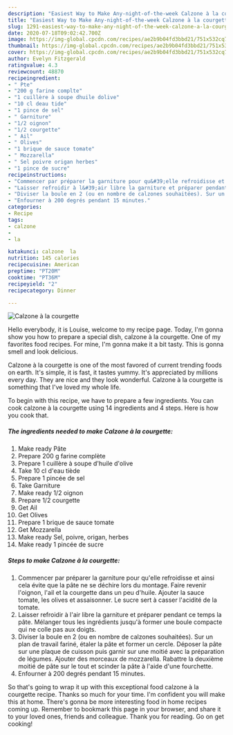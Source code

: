 ```yaml
---
description: "Easiest Way to Make Any-night-of-the-week Calzone à la courgette"
title: "Easiest Way to Make Any-night-of-the-week Calzone à la courgette"
slug: 1291-easiest-way-to-make-any-night-of-the-week-calzone-a-la-courgette
date: 2020-07-18T09:02:42.700Z
image: https://img-global.cpcdn.com/recipes/ae2b9b04fd3bbd21/751x532cq70/calzone-a-la-courgette-photo-principale-de-la-recette.jpg
thumbnail: https://img-global.cpcdn.com/recipes/ae2b9b04fd3bbd21/751x532cq70/calzone-a-la-courgette-photo-principale-de-la-recette.jpg
cover: https://img-global.cpcdn.com/recipes/ae2b9b04fd3bbd21/751x532cq70/calzone-a-la-courgette-photo-principale-de-la-recette.jpg
author: Evelyn Fitzgerald
ratingvalue: 4.3
reviewcount: 48870
recipeingredient:
- " Pte"
- "200 g farine complte"
- "1 cuillère à soupe dhuile dolive"
- "10 cl deau tide"
- "1 pince de sel"
- " Garniture"
- "1/2 oignon"
- "1/2 courgette"
- " Ail"
- " Olives"
- "1 brique de sauce tomate"
- " Mozzarella"
- " Sel poivre origan herbes"
- "1 pince de sucre"
recipeinstructions:
- "Commencer par préparer la garniture pour qu&#39;elle refroidisse et ainsi cela évite que la pâte ne se déchire lors du montage. Faire revenir l&#39;oignon, l&#39;ail et la courgette dans un peu d&#39;huile. Ajouter la sauce tomate, les olives et assaisonner. Le sucre sert à casser l&#39;acidité de la tomate."
- "Laisser refroidir à l&#39;air libre la garniture et préparer pendant ce temps la pâte. Mélanger tous les ingrédients jusqu&#39;à former une boule compacte qui ne colle pas aux doigts."
- "Diviser la boule en 2 (ou en nombre de calzones souhaitées). Sur un plan de travail fariné, étaler la pâte et former un cercle. Déposer la pâte sur une plaque de cuisson puis garnir sur une moitié avec la préparation de légumes. Ajouter des morceaux de mozzarella. Rabattre la deuxième moitié de pâte sur le tout et scinder la pâte à l&#39;aide d&#39;une fourchette."
- "Enfourner à 200 degrés pendant 15 minutes."
categories:
- Recipe
tags:
- calzone
- 
- la

katakunci: calzone  la 
nutrition: 145 calories
recipecuisine: American
preptime: "PT20M"
cooktime: "PT36M"
recipeyield: "2"
recipecategory: Dinner

---
```



![Calzone à la courgette](https://img-global.cpcdn.com/recipes/ae2b9b04fd3bbd21/751x532cq70/calzone-a-la-courgette-photo-principale-de-la-recette.jpg)

Hello everybody, it is Louise, welcome to my recipe page. Today, I'm gonna show you how to prepare a special dish, calzone à la courgette. One of my favorites food recipes. For mine, I'm gonna make it a bit tasty. This is gonna smell and look delicious.



Calzone à la courgette is one of the most favored of current trending foods on earth. It's simple, it is fast, it tastes yummy. It's appreciated by millions every day. They are nice and they look wonderful. Calzone à la courgette is something that I've loved my whole life.


To begin with this recipe, we have to prepare a few ingredients. You can cook calzone à la courgette using 14 ingredients and 4 steps. Here is how you cook that.

<!--inarticleads1-->

##### The ingredients needed to make Calzone à la courgette:

1. Make ready  Pâte
1. Prepare 200 g farine complète
1. Prepare 1 cuillère à soupe d&#39;huile d&#39;olive
1. Take 10 cl d&#39;eau tiède
1. Prepare 1 pincée de sel
1. Take  Garniture
1. Make ready 1/2 oignon
1. Prepare 1/2 courgette
1. Get  Ail
1. Get  Olives
1. Prepare 1 brique de sauce tomate
1. Get  Mozzarella
1. Make ready  Sel, poivre, origan, herbes
1. Make ready 1 pincée de sucre




<!--inarticleads2-->

##### Steps to make Calzone à la courgette:

1. Commencer par préparer la garniture pour qu&#39;elle refroidisse et ainsi cela évite que la pâte ne se déchire lors du montage. Faire revenir l&#39;oignon, l&#39;ail et la courgette dans un peu d&#39;huile. Ajouter la sauce tomate, les olives et assaisonner. Le sucre sert à casser l&#39;acidité de la tomate.
1. Laisser refroidir à l&#39;air libre la garniture et préparer pendant ce temps la pâte. Mélanger tous les ingrédients jusqu&#39;à former une boule compacte qui ne colle pas aux doigts.
1. Diviser la boule en 2 (ou en nombre de calzones souhaitées). Sur un plan de travail fariné, étaler la pâte et former un cercle. Déposer la pâte sur une plaque de cuisson puis garnir sur une moitié avec la préparation de légumes. Ajouter des morceaux de mozzarella. Rabattre la deuxième moitié de pâte sur le tout et scinder la pâte à l&#39;aide d&#39;une fourchette.
1. Enfourner à 200 degrés pendant 15 minutes.




So that's going to wrap it up with this exceptional food calzone à la courgette recipe. Thanks so much for your time. I'm confident you will make this at home. There's gonna be more interesting food in home recipes coming up. Remember to bookmark this page in your browser, and share it to your loved ones, friends and colleague. Thank you for reading. Go on get cooking!
